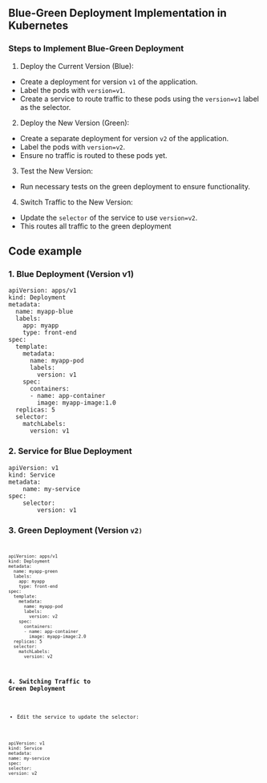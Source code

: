 ## Blue-Green Deployment Implementation in Kubernetes

### Steps to Implement Blue-Green Deployment

1. Deploy the Current Version (Blue):

- Create a deployment for version <code>v1</code> of the application.
- Label the pods with <code>version=v1</code>.
- Create a service to route traffic to these pods using the <code>version=v1</code> label as the selector.

2. Deploy the New Version (Green):

- Create a separate deployment for version <code>v2</code> of the application.
- Label the pods with <code>version=v2</code>.
- Ensure no traffic is routed to these pods yet.

3. Test the New Version:

- Run necessary tests on the green deployment to ensure functionality.

4. Switch Traffic to the New Version:

- Update the <code>selector</code> of the service to use <code>version=v2</code>.
- This routes all traffic to the green deployment

## Code example

### 1. Blue Deployment (Version v1)

```
apiVersion: apps/v1
kind: Deployment
metadata:
  name: myapp-blue
  labels:
    app: myapp
    type: front-end
spec:
  template:
    metadata:
      name: myapp-pod
      labels:
        version: v1
    spec:
      containers:
      - name: app-container
        image: myapp-image:1.0
  replicas: 5
  selector:
    matchLabels:
      version: v1
```

### 2. Service for Blue Deployment

```
apiVersion: v1
kind: Service
metadata:
    name: my-service
spec:
    selector:
        version: v1
```

### 3. Green Deployment (Version <code>v2<code>)

```
apiVersion: apps/v1
kind: Deployment
metadata:
  name: myapp-green
  labels:
    app: myapp
    type: front-end
spec:
  template:
    metadata:
      name: myapp-pod
      labels:
        version: v2
    spec:
      containers:
      - name: app-container
        image: myapp-image:2.0
  replicas: 5
  selector:
    matchLabels:
      version: v2
```

### 4. Switching Traffic to Green Deployment

- Edit the service to update the selector:

```
apiVersion: v1
kind: Service
metadata:
name: my-service
spec:
selector:
version: v2
```
